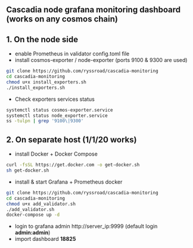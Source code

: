 ## Cascadia node grafana monitoring dashboard (works on any cosmos chain)

## 1. On the node side
- enable Prometheus in validator config.toml file
- install cosmos-exporter / node-exporter (ports 9100 & 9300 are used)
```bash
git clone https://github.com/ryssroad/cascadia-monitoring
cd cascadia-monitoring
chmod u+x install_exporters.sh
./install_exporters.sh
```
- Check exporters services status
```bash
systemctl status cosmos-exporter.service
systemctl status node_exporter.service
ss -tulpn | grep '9100\|9300'
```
## 2. On separate host (1/1/20 works)
- install Docker + Docker Compose
```bash
curl -fsSL https://get.docker.com -o get-docker.sh
sh get-docker.sh
```
- install & start Grafana + Prometheus docker
```bash
git clone https://github.com/ryssroad/cascadia-monitoring
cd cascadia-monitoring
chmod u+x add_validator.sh
./add_validator.sh
docker-compose up -d
```
- login to grafana admin http://server_ip:9999 (default login **admin:admin**)
- import dashboard **18825**
